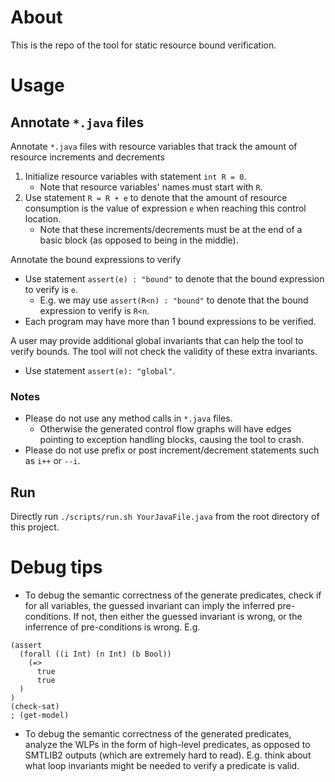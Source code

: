 # About

This is the repo of the tool for static resource bound verification.

# Usage

## Annotate `*.java` files

Annotate `*.java` files with resource variables that track the amount of resource increments and decrements

1. Initialize resource variables with statement `int R = 0`.
    - Note that resource variables' names must start with `R`.
2. Use statement `R = R + e` to denote that the amount of resource consumption is the value of expression `e` when reaching this control location.
    - Note that these increments/decrements must be at the end of a basic block (as opposed to being in the middle).

Annotate the bound expressions to verify

- Use statement `assert(e) : "bound"` to denote that the bound expression to verify is `e`.
    - E.g. we may use `assert(R<n) : "bound"` to denote that the bound expression to verify is `R<n`.
- Each program may have more than 1 bound expressions to be verified.

A user may provide additional global invariants that can help the tool to verify bounds. The tool will not check the validity of these extra invariants.

- Use statement `assert(e): "global"`.

### Notes

- Please do not use any method calls in `*.java` files.
    - Otherwise the generated control flow graphs will have edges pointing to exception handling blocks, causing the tool to crash.
- Please do not use prefix or post increment/decrement statements such as `i++` or `--i`.

## Run

Directly run `./scripts/run.sh YourJavaFile.java` from the root directory of this project.

# Debug tips

- To debug the semantic correctness of the generate predicates, check if for all variables, the guessed invariant can imply the inferred pre-conditions. If not, then either the guessed invariant is wrong, or the inferrence of pre-conditions is wrong. E.g.
```
(assert
  (forall ((i Int) (n Int) (b Bool))
    (=>
      true
      true
  )
)
(check-sat)
; (get-model)

```
- To debug the semantic correctness of the generated predicates, analyze the WLPs in the form of high-level predicates, as opposed to SMTLIB2 outputs (which are extremely hard to read). E.g. think about what loop invariants might be needed to verify a predicate is valid.